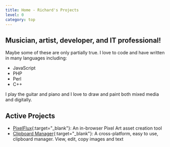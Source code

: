 ```yaml
---
title: Home - Richard's Projects
level: 0
category: top
---
```


## Musician, artist, developer, and IT professional!

Maybe some of these are only partially true.  I love to code and have written
in many languages including:
 - JavaScript
 - PHP
 - Perl
 - C++

I play the guitar and piano and I love to draw and paint both mixed media and 
digitally.

## Active Projects

 - [PixelFlux](https://rsabbarton.github.io/PixelFlux){:target="_blank"}:
   An in-browser Pixel Art asset creation tool
 - [Clipboard Manager](https://clipboardmanager.sourceforge.io){:target="_blank"}:
   A cross-platform, easy to use, clipboard manager.  View, edit, copy images and text
